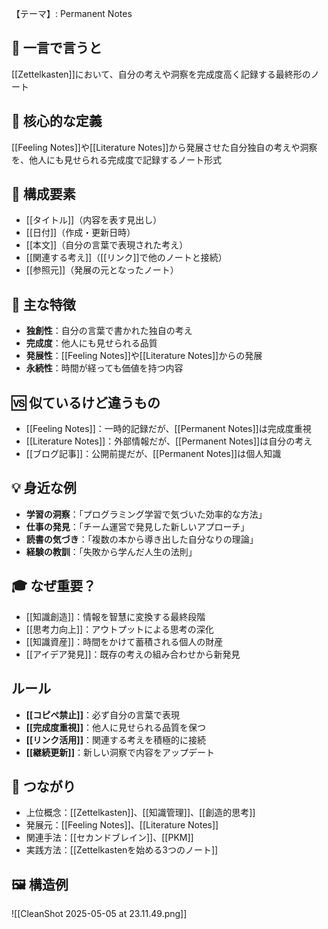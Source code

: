 【テーマ】: Permanent Notes

## 📝 一言で言うと
[[Zettelkasten]]において、自分の考えや洞察を完成度高く記録する最終形のノート

## 🎯 核心的な定義
[[Feeling Notes]]や[[Literature Notes]]から発展させた自分独自の考えや洞察を、他人にも見せられる完成度で記録するノート形式

## 🔗 構成要素
- [[タイトル]]（内容を表す見出し）
- [[日付]]（作成・更新日時）
- [[本文]]（自分の言葉で表現された考え）
- [[関連する考え]]（[[リンク]]で他のノートと接続）
- [[参照元]]（発展の元となったノート）

## 🌟 主な特徴
- **独創性**：自分の言葉で書かれた独自の考え
- **完成度**：他人にも見せられる品質
- **発展性**：[[Feeling Notes]]や[[Literature Notes]]からの発展
- **永続性**：時間が経っても価値を持つ内容

## 🆚 似ているけど違うもの
- [[Feeling Notes]]：一時的記録だが、[[Permanent Notes]]は完成度重視
- [[Literature Notes]]：外部情報だが、[[Permanent Notes]]は自分の考え
- [[ブログ記事]]：公開前提だが、[[Permanent Notes]]は個人知識

## 💡 身近な例
- **学習の洞察**：「プログラミング学習で気づいた効率的な方法」
- **仕事の発見**：「チーム運営で発見した新しいアプローチ」
- **読書の気づき**：「複数の本から導き出した自分なりの理論」
- **経験の教訓**：「失敗から学んだ人生の法則」

## 🎓 なぜ重要？
- [[知識創造]]：情報を智慧に変換する最終段階
- [[思考力向上]]：アウトプットによる思考の深化
- [[知識資産]]：時間をかけて蓄積される個人の財産
- [[アイデア発見]]：既存の考えの組み合わせから新発見

## ルール
- **[[コピペ禁止]]**：必ず自分の言葉で表現
- **[[完成度重視]]**：他人に見せられる品質を保つ
- **[[リンク活用]]**：関連する考えを積極的に接続
- **[[継続更新]]**：新しい洞察で内容をアップデート

## 🔄 つながり
- 上位概念：[[Zettelkasten]]、[[知識管理]]、[[創造的思考]]
- 発展元：[[Feeling Notes]]、[[Literature Notes]]
- 関連手法：[[セカンドブレイン]]、[[PKM]]
- 実践方法：[[Zettelkastenを始める3つのノート]]

## 🖼️ 構造例
![[CleanShot 2025-05-05 at 23.11.49.png]]